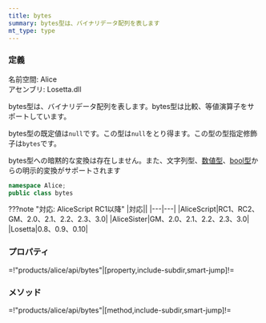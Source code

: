 ```yaml
---
title: bytes
summary: bytes型は、バイナリデータ配列を表します
mt_type: type
---
```

### 定義
名前空間: Alice<br/>
アセンブリ: Losetta.dll

bytes型は、バイナリデータ配列を表します。bytes型は比較、等値演算子をサポートしています。

bytes型の既定値は`null`です。この型は`null`をとり得ます。この型の型指定修飾子は`bytes`です。

bytes型への暗黙的な変換は存在しません。また、文字列型、[数値型](../number/index.md)、[bool型](../bool/index.md)からの明示的変換がサポートされます

```cs title="AliceScript"
namespace Alice;
public class bytes
```

???note "対応: AliceScript RC1以降"
    |対応||
    |---|---|
    |AliceScript|RC1、RC2、GM、2.0、2.1、2.2、2.3、3.0|
    |AliceSister|GM、2.0、2.1、2.2、2.3、3.0|
    |Losetta|0.8、0.9、0.10|

### プロパティ

=!"products/alice/api/bytes"|[property,include-subdir,smart-jump]!=

### メソッド

=!"products/alice/api/bytes"|[method,include-subdir,smart-jump]!=